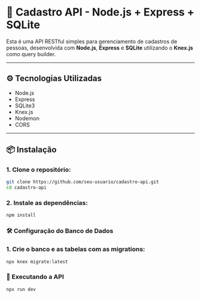 # 📡 Cadastro API - Node.js + Express + SQLite

Esta é uma API RESTful simples para gerenciamento de cadastros de pessoas, desenvolvida com **Node.js**, **Express** e **SQLite** utilizando o **Knex.js** como query builder.

---

## ⚙️ Tecnologias Utilizadas

- Node.js
- Express
- SQLite3
- Knex.js
- Nodemon
- CORS

---

## 📦 Instalação

### 1. Clone o repositório:

```bash
git clone https://github.com/seu-usuario/cadastro-api.git
cd cadastro-api
```
### 2. Instale as dependências:

```bash
npm install
```
### 🛠️ Configuração do Banco de Dados

### 1. Crie o banco e as tabelas com as migrations:

```bash
npx knex migrate:latest
```

### 🚀 Executando a API
```bash
npx run dev
```





